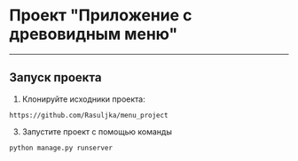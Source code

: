 # Проект "Приложение с древовидным меню"  

<hr>

## Запуск проекта

1. Клонируйте исходники проекта:
```
https://github.com/Rasuljka/menu_project
```

3. Запустите проект с помощью команды  
```
python manage.py runserver 
```

